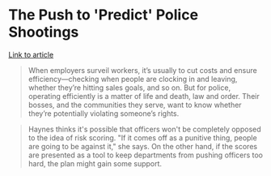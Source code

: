 # The Push to 'Predict' Police Shootings

[Link to article](https://www.theatlantic.com/technology/archive/2019/05/how-machine-learning-can-help-prevent-police-shootings/588937/)

> When employers surveil workers, it’s usually to cut costs and ensure efficiency—checking when people are clocking in and leaving, whether they’re hitting sales goals, and so on. But for police, operating efficiently is a matter of life and death, law and order. Their bosses, and the communities they serve, want to know whether they’re potentially violating someone’s rights.

> Haynes thinks it's possible that officers won't be completely opposed to the idea of risk scoring. "If it comes off as a punitive thing, people are going to be against it," she says. On the other hand, if the scores are presented as a tool to keep departments from pushing officers too hard, the plan might gain some support.
